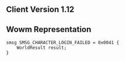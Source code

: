 ## Client Version 1.12

## Wowm Representation
```rust,ignore
smsg SMSG_CHARACTER_LOGIN_FAILED = 0x0041 {
    WorldResult result;    
}

```
